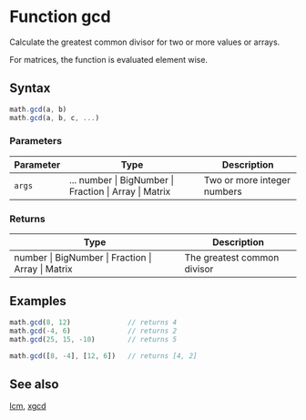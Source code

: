 <!-- Note: This file is automatically generated from source code comments. Changes made in this file will be overridden. -->

# Function gcd

Calculate the greatest common divisor for two or more values or arrays.

For matrices, the function is evaluated element wise.


## Syntax

```js
math.gcd(a, b)
math.gcd(a, b, c, ...)
```

### Parameters

Parameter | Type | Description
--------- | ---- | -----------
`args` | ... number &#124; BigNumber &#124; Fraction &#124; Array &#124; Matrix | Two or more integer numbers

### Returns

Type | Description
---- | -----------
number &#124; BigNumber &#124; Fraction &#124; Array &#124; Matrix | The greatest common divisor


## Examples

```js
math.gcd(8, 12)              // returns 4
math.gcd(-4, 6)              // returns 2
math.gcd(25, 15, -10)        // returns 5

math.gcd([8, -4], [12, 6])   // returns [4, 2]
```


## See also

[lcm](lcm.md),
[xgcd](xgcd.md)
